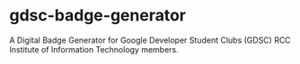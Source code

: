 # gdsc-badge-generator
A Digital Badge Generator for Google Developer Student Clubs (GDSC) RCC Institute of Information Technology members.
